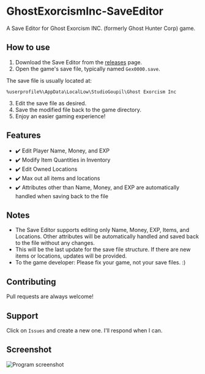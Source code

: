 # GhostExorcismInc-SaveEditor

A Save Editor for Ghost Exorcism INC. (formerly Ghost Hunter Corp) game.

## How to use

1. Download the Save Editor from the [releases](https://github.com/n0uur/GhostHunterCorp-SaveEditor/releases) page.
2. Open the game's save file, typically named `Gex0000.save`.

The save file is usually located at:

```
%userprofile%\AppData\LocalLow\StudioGoupil\Ghost Exorcism Inc
```

3. Edit the save file as desired.
4. Save the modified file back to the game directory.
5. Enjoy an easier gaming experience!

## Features

- :heavy_check_mark: Edit Player Name, Money, and EXP
- :heavy_check_mark: Modify Item Quantities in Inventory
- :heavy_check_mark: Edit Owned Locations
- :heavy_check_mark: Max out all items and locations
- :heavy_check_mark: Attributes other than Name, Money, and EXP are automatically handled when saving back to the file

## Notes

- The Save Editor supports editing only Name, Money, EXP, Items, and Locations. Other attributes will be automatically handled and saved back to the file without any changes.
- This will be the last update for the save file structure. If there are new items or locations, updates will be provided.
- To the game developer: Please fix your game, not your save files. :)

## Contributing

Pull requests are always welcome!

## Support

Click on `Issues` and create a new one. I'll respond when I can.

## Screenshot

![Program screenshot](https://user-images.githubusercontent.com/50010805/226767014-2bc3c961-86ce-4be6-aa2f-933009125ead.png)
